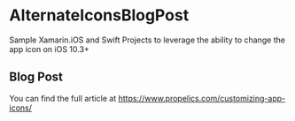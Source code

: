# AlternateIconsBlogPost
Sample Xamarin.iOS and Swift Projects to leverage the ability to change the app icon on iOS 10.3+

## Blog Post 
You can find the full article at https://www.propelics.com/customizing-app-icons/
